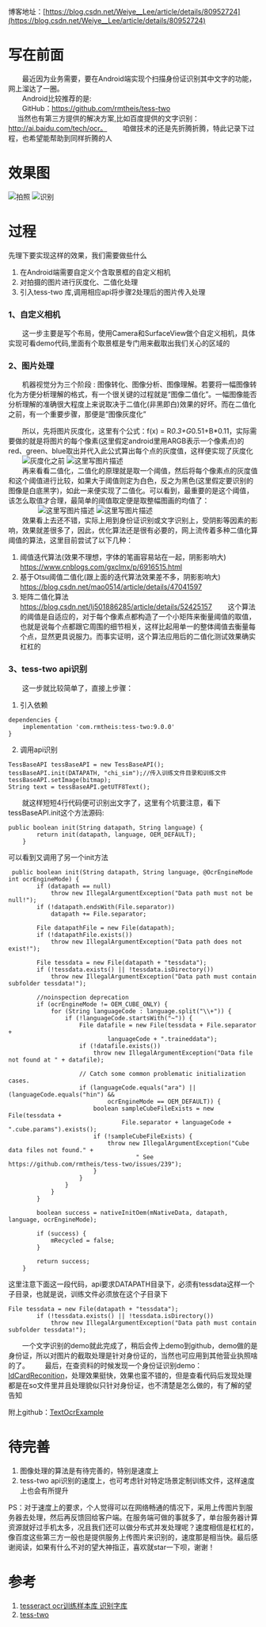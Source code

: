 博客地址：[https://blog.csdn.net/Weiye__Lee/article/details/80952724](https://blog.csdn.net/Weiye__Lee/article/details/80952724)

# 写在前面
　　最近因为业务需要，要在Android端实现个扫描身份证识别其中文字的功能，网上溜达了一圈。</br>
　　Android比较推荐的是: </br>
　　GitHub：https://github.com/rmtheis/tess-two</br>
　  当然也有第三方提供的解决方案,比如百度提供的文字识别：http://ai.baidu.com/tech/ocr。
　　咱做技术的还是先折腾折腾，特此记录下过程，也希望能帮助到同样折腾的人
# 效果图
![拍照](./pic/recResult.png)  ![识别](./pic/recScan.png)

# 过程
先理下要实现这样的效果，我们需要做些什么

  1. 在Android端需要自定义个含取景框的自定义相机
  2. 对拍摄的图片进行灰度化、二值化处理
  3. 引入tess-two 库,调用相应api将步骤2处理后的图片传入处理

### 1、自定义相机

　　这一步主要是写个布局，使用Camera和SurfaceView做个自定义相机，具体实现可看demo代码,里面有个取景框是专门用来截取出我们关心的区域的

### 2、图片处理
　　机器视觉分为三个阶段 : 图像转化、图像分析、图像理解。若要将一幅图像转化为方便分析理解的格式，有一个很关键的过程就是“图像二值化”。一幅图像能否分析理解的准确很大程度上来说取决于二值化(非黑即白)效果的好坏。而在二值化之前，有一个重要步骤，那便是“图像灰度化”
	
　　所以，先将图片灰度化，这里有个公式：f(x) = R*0.3+G*0.51+B*0.11，实际需要做的就是将图片的每个像素(这里假定android里用ARGB表示一个像素点)的red、green、blue取出并代入此公式算出每个点的灰度值，这样便实现了灰度化</br>
　　![灰度化之前](./pic/girl_normal.jpeg)   ![这里写图片描述](./pic/girl_gray.jpeg)</br>
　　再来看看二值化，二值化的原理就是取一个阈值，然后将每个像素点的灰度值和这个阈值进行比较，如果大于阈值则定为白色，反之为黑色(这里假定要识别的图像是白底黑字)，如此一来便实现了二值化。可以看到，最重要的是这个阈值，该怎么取值才合理，最简单的阈值取定便是取整幅图画的均值了：</br>
　　
　　![这里写图片描述](./pic/girl_gray.jpeg)   ![这里写图片描述](./pic/girl_binary.jpeg)</br>
　　效果看上去还不错，实际上用到身份证识别或文字识别上，受阴影等因素的影响，效果就差很多了，因此，优化算法还是很有必要的，网上流传着多种二值化算阈值的算法，这里目前尝试了以下几种：
　　　
1. 阈值迭代算法(效果不理想，字体的笔画容易站在一起，阴影影响大)
　　https://www.cnblogs.com/gxclmx/p/6916515.html
　　
2. 基于Otsu阈值二值化(跟上面的迭代算法效果差不多，阴影影响大)
　　https://blog.csdn.net/mao0514/article/details/47041597
　　
3. 矩阵二值化算法
　　https://blog.csdn.net/lj501886285/article/details/52425157
　　这个算法的阈值是自适应的，对于每个像素点都构造了一个小矩阵来衡量阈值的取值，也就是说每个点都跟它周围的细节相关，这样比起用单一的整体阈值去衡量每个点，显然更具说服力。而事实证明，这个算法应用后的二值化测试效果确实杠杠的
　　
### 3、tess-two api识别
　　这一步就比较简单了，直接上步骤：
1. 引入依赖
```
dependencies {
    implementation 'com.rmtheis:tess-two:9.0.0'
}
```
2. 调用api识别
```
TessBaseAPI tessBaseAPI = new TessBaseAPI();
tessBaseAPI.init(DATAPATH, "chi_sim");//传入训练文件目录和训练文件
tessBaseAPI.setImage(bitmap);
String text = tessBaseAPI.getUTF8Text();	
```
　　就这样短短4行代码便可识别出文字了，这里有个坑要注意，看下tessBaseAPI.init这个方法源码:
```
public boolean init(String datapath, String language) {
        return init(datapath, language, OEM_DEFAULT);
    }
```
可以看到又调用了另一个init方法
```
 public boolean init(String datapath, String language, @OcrEngineMode int ocrEngineMode) {
        if (datapath == null)
            throw new IllegalArgumentException("Data path must not be null!");
        if (!datapath.endsWith(File.separator))
            datapath += File.separator;

        File datapathFile = new File(datapath);
        if (!datapathFile.exists())
            throw new IllegalArgumentException("Data path does not exist!");

        File tessdata = new File(datapath + "tessdata");
        if (!tessdata.exists() || !tessdata.isDirectory())
            throw new IllegalArgumentException("Data path must contain subfolder tessdata!");

        //noinspection deprecation
        if (ocrEngineMode != OEM_CUBE_ONLY) {
            for (String languageCode : language.split("\\+")) {
                if (!languageCode.startsWith("~")) {
                    File datafile = new File(tessdata + File.separator + 
                            languageCode + ".traineddata");
                    if (!datafile.exists())
                        throw new IllegalArgumentException("Data file not found at " + datafile);

                    // Catch some common problematic initialization cases.
                    if (languageCode.equals("ara") || (languageCode.equals("hin") &&
                            ocrEngineMode == OEM_DEFAULT)) {
                        boolean sampleCubeFileExists = new File(tessdata +
                                File.separator + languageCode + ".cube.params").exists();
                        if (!sampleCubeFileExists) {
                            throw new IllegalArgumentException("Cube data files not found." +
                                    " See https://github.com/rmtheis/tess-two/issues/239");
                        }
                    }
                }
            }
        }

        boolean success = nativeInitOem(mNativeData, datapath, language, ocrEngineMode);

        if (success) {
            mRecycled = false;
        }

        return success;
    }
```
这里注意下面这一段代码，api要求DATAPATH目录下，必须有tessdata这样一个子目录，也就是说，训练文件必须放在这个子目录下
```
File tessdata = new File(datapath + "tessdata");
        if (!tessdata.exists() || !tessdata.isDirectory())
            throw new IllegalArgumentException("Data path must contain subfolder tessdata!");
```
　　一个文字识别的demo就此完成了，稍后会传上demo到github，demo做的是身份证，所以对图片的截取处理是针对身份证的，当然也可应用到其他营业执照啥的了。
　　最后，在查资料的时候发现一个身份证识别demo：[IdCardReconition](https://github.com/dreamkid/IdCardReconition)，处理效果挺快，效果也蛮不错的，但是查看代码后发现处理都是在so文件里并且处理貌似只针对身份证，也不清楚是怎么做的，有了解的望告知

附上github：[TextOcrExample](https://github.com/itlwy/TextOcrExample)

# 待完善
1. 图像处理的算法是有待完善的，特别是速度上
2. tess-two api识别的速度上，也可考虑针对特定场景定制训练文件，这样速度上也会有所提升

PS：对于速度上的要求，个人觉得可以在网络畅通的情况下，采用上传图片到服务器去处理，然后再反馈回给客户端。在服务端可做的事就多了，单台服务器计算资源就好过手机太多，况且我们还可以做分布式并发处理呢？速度相信是杠杠的，像百度这些第三方一般也是提供服务上传图片来识别的，速度那是相当快。最后感谢阅读，如果有什么不对的望大神指正，喜欢就star一下呗，谢谢！


# 参考
1. [tesseract ocr训练样本库 识别字库](https://blog.csdn.net/qq_25806863/article/details/67637567)
2. [tess-two](https://github.com/rmtheis/tess-two)